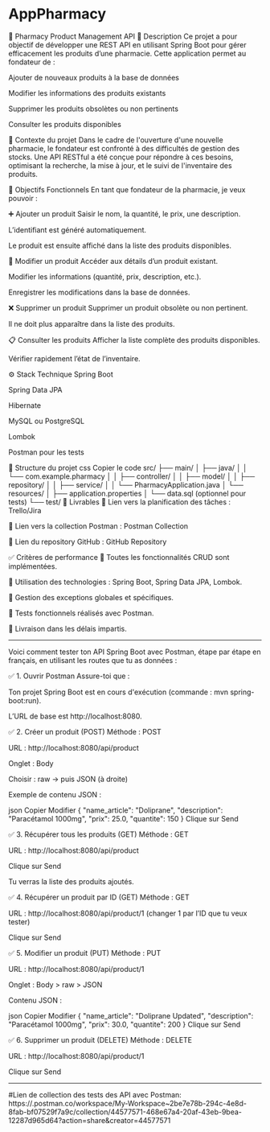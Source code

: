 # AppPharmacy
💊 Pharmacy Product Management API
🧾 Description
Ce projet a pour objectif de développer une REST API en utilisant Spring Boot pour gérer efficacement les produits d’une pharmacie. Cette application permet au fondateur de :

Ajouter de nouveaux produits à la base de données

Modifier les informations des produits existants

Supprimer les produits obsolètes ou non pertinents

Consulter les produits disponibles

🧩 Contexte du projet
Dans le cadre de l'ouverture d'une nouvelle pharmacie, le fondateur est confronté à des difficultés de gestion des stocks. Une API RESTful a été conçue pour répondre à ces besoins, optimisant la recherche, la mise à jour, et le suivi de l'inventaire des produits.

🎯 Objectifs Fonctionnels
En tant que fondateur de la pharmacie, je veux pouvoir :

➕ Ajouter un produit
Saisir le nom, la quantité, le prix, une description.

L’identifiant est généré automatiquement.

Le produit est ensuite affiché dans la liste des produits disponibles.

📝 Modifier un produit
Accéder aux détails d’un produit existant.

Modifier les informations (quantité, prix, description, etc.).

Enregistrer les modifications dans la base de données.

❌ Supprimer un produit
Supprimer un produit obsolète ou non pertinent.

Il ne doit plus apparaître dans la liste des produits.

📋 Consulter les produits
Afficher la liste complète des produits disponibles.

Vérifier rapidement l’état de l’inventaire.

⚙️ Stack Technique
Spring Boot

Spring Data JPA

Hibernate

MySQL ou PostgreSQL

Lombok

Postman pour les tests

📂 Structure du projet
css
Copier le code
src/
├── main/
│   ├── java/
│   │   └── com.example.pharmacy
│   │       ├── controller/
│   │       ├── model/
│   │       ├── repository/
│   │       ├── service/
│   │       └── PharmacyApplication.java
│   └── resources/
│       ├── application.properties
│       └── data.sql (optionnel pour tests)
└── test/
📌 Livrables
📌 Lien vers la planification des tâches : Trello/Jira

📌 Lien vers la collection Postman : Postman Collection

📌 Lien du repository GitHub : GitHub Repository

✅ Critères de performance
🔹 Toutes les fonctionnalités CRUD sont implémentées.

🔹 Utilisation des technologies : Spring Boot, Spring Data JPA, Lombok.

🔹 Gestion des exceptions globales et spécifiques.

🔹 Tests fonctionnels réalisés avec Postman.

🔹 Livraison dans les délais impartis.
*****************************************
Voici comment tester ton API Spring Boot avec Postman, étape par étape en français, en utilisant les routes que tu as données :

✅ 1. Ouvrir Postman
Assure-toi que :

Ton projet Spring Boot est en cours d'exécution (commande : mvn spring-boot:run).

L’URL de base est http://localhost:8080.

✅ 2. Créer un produit (POST)
Méthode : POST

URL : http://localhost:8080/api/product

Onglet : Body

Choisir : raw → puis JSON (à droite)

Exemple de contenu JSON :

json
Copier
Modifier
{
  "name_article": "Doliprane",
  "description": "Paracétamol 1000mg",
  "prix": 25.0,
  "quantite": 150
}
Clique sur Send

✅ 3. Récupérer tous les produits (GET)
Méthode : GET

URL : http://localhost:8080/api/product

Clique sur Send

Tu verras la liste des produits ajoutés.

✅ 4. Récupérer un produit par ID (GET)
Méthode : GET

URL : http://localhost:8080/api/product/1 (changer 1 par l’ID que tu veux tester)

Clique sur Send

✅ 5. Modifier un produit (PUT)
Méthode : PUT

URL : http://localhost:8080/api/product/1

Onglet : Body > raw > JSON

Contenu JSON :

json
Copier
Modifier
{
  "name_article": "Doliprane Updated",
  "description": "Paracétamol 1000mg",
  "prix": 30.0,
  "quantite": 200
}
Clique sur Send

✅ 6. Supprimer un produit (DELETE)
Méthode : DELETE

URL : http://localhost:8080/api/product/1

Clique sur Send
*********************************


#Lien de collection des tests des API avec Postman:
https://.postman.co/workspace/My-Workspace~2be7e78b-294c-4e8d-8fab-bf07529f7a9c/collection/44577571-468e67a4-20af-43eb-9bea-12287d965d64?action=share&creator=44577571
